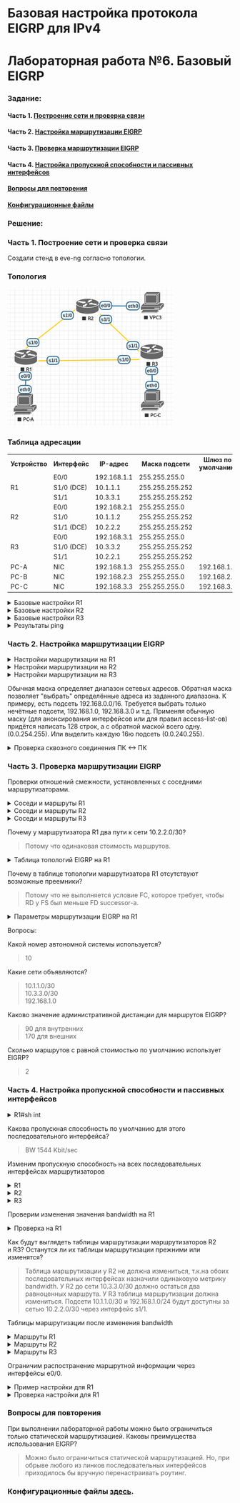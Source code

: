 ﻿# Базовая настройка протокола EIGRP для IPv4
# Лабораторная работа №6. Базовый EIGRP

### Задание:
#### Часть 1. [Построение сети и проверка связи](README.md#часть-1-построение-сети-и-проверка-связи-1)

#### Часть 2. [Настройка маршрутизации EIGRP](README.md#часть-2-настройка-маршрутизации-eigrp-1)

#### Часть 3. [Проверка маршрутизации EIGRP](README.md#часть-3-проверка-маршрутизации-eigrp-1)

#### Часть 4. [Настройка пропускной способности и пассивных интерфейсов](README.md#часть-4-настройка-пропускной-способности-и-пассивных-интерфейсов-1)

#### [Вопросы для повторения](README.md#вопросы-для-повторения-1)

#### [Конфигурационные файлы](README.md#конфигурационные-файлы-здесь)

### Решение:

### Часть 1. Построение сети и проверка связи

Создали стенд в eve-ng согласно топологии.
### Топология
![network](network.png)

### Таблица адресации

<table>
  <tr>
    <th>Устройство</th>
    <th>Интерфейс</th>
    <th>IP-адрес</th>
    <th>Маска подсети</th>
    <th>Шлюз по умолчанию</th>
  </tr>
  <tr>
    <td rowspan="3">R1</td>
    <td>E0/0</td>
    <td>192.168.1.1</td>
    <td>255.255.255.0</td>
    <td rowspan="9"></td>
  </tr>
  <tr>
    <td>S1/0 (DCE)</td>
    <td>10.1.1.1</td>
    <td>255.255.255.252</td>
  </tr>
  <tr>
    <td>S1/1</td>
    <td>10.3.3.1</td>
    <td>255.255.255.252</td>
  </tr>
  <tr>
    <td rowspan="3">R2</td>
    <td>E0/0</td>
    <td>192.168.2.1</td>
    <td>255.255.255.0</td>
  </tr>
  <tr>
    <td>S1/0</td>
    <td>10.1.1.2</td>
    <td>255.255.255.252</td>
  </tr>
  <tr>
    <td>S1/1 (DCE)</td>
    <td>10.2.2.2</td>
    <td>255.255.255.252</td>
  </tr>
  <tr>
    <td rowspan="3">R3</td>
    <td>E0/0</td>
    <td>192.168.3.1</td>
    <td>255.255.255.0</td>
  </tr>
  <tr>
    <td>S1/0 (DCE)</td>
    <td>10.3.3.2</td>
    <td>255.255.255.252</td>
  </tr>
  <tr>
    <td>S1/1</td>
    <td>10.2.2.1</td>
    <td>255.255.255.252</td>
  </tr>
  <tr>
    <td>PC-A</td>
    <td>NIC</td>
    <td>192.168.1.3</td>
    <td>255.255.255.0</td>
    <td>192.168.1.1</td>
  </tr>
  <tr>
    <td>PC-B</td>
    <td>NIC</td>
    <td>192.168.2.3</td>
    <td>255.255.255.0</td>
    <td>192.168.2.1</td>
  </tr>
  <tr>
    <td>PC-C</td>
    <td>NIC</td>
    <td>192.168.3.3</td>
    <td>255.255.255.0</td>
    <td>192.168.3.1</td>
  </tr>
</table>


<details>
 <summary>Базовые настройки R1</summary>

``` bash
Router#conf t
Router(config)#hostname R1
R1(config)#no logging console
R1(config)#no ip domain-lookup
R1(config)#service password-encryption
R1(config)#enable secret class
R1(config)#line console 0
R1(config-line)#password cisco
R1(config-line)#logging synchronous
R1(config-line)#login
R1(config-line)#exit
R1(config)#line vty 0 4
R1(config-line)#password cisco
R1(config-line)#logging synchronous
R1(config-line)#login
R1(config-line)#exit
R1(config)#exit
R1#wr
Building configuration...
[OK]
R1#
R1#conf t
R1(config)#int e0/0
R1(config-if)#ip address 192.168.1.1 255.255.255.0
R1(config-if)#no shutdown
R1(config-if)#end
R1#
R1#conf t
R1(config)#int s1/0
R1(config-if)#ip address 10.1.1.1 255.255.255.252
R1(config-if)#clock rate 128000
R1(config-if)#no shutdown
R1(config-if)#end
R1#
R1#conf t
R1(config)#int s1/1
R1(config-if)#ip address 10.3.3.1 255.255.255.252
R1(config-if)#no shutdown
R1(config-if)#end
R1#wr
```
</details>

<details>
 <summary>Базовые настройки R2</summary>

``` bash
Router#conf t
Router(config)#hostname R2
R2(config)#no logging console
R2(config)#no ip domain-lookup
R2(config)#service password-encryption
R2(config)#enable secret class
R2(config)#line console 0
R2(config-line)#password cisco
R2(config-line)#logging synchronous
R2(config-line)#login
R2(config-line)#exit
R2(config)#line vty 0 4
R2(config-line)#password cisco
R2(config-line)#logging synchronous
R2(config-line)#login
R2(config-line)#exit
R2(config)#exit
R2#wr
Building configuration...
[OK]
R2#
R2#conf t
R2(config)#int e0/0
R2(config-if)#ip address 192.168.2.1 255.255.255.0
R2(config-if)#no shutdown
R2(config-if)#end
R2#
R2#conf t
R2(config)#int s1/0
R2(config-if)#ip address 10.1.1.2 255.255.255.252
R2(config-if)#no shutdown
R2(config-if)#end
R2#
R2#conf t
R2(config)#int s1/1
R2(config-if)#ip address 10.2.2.2 255.255.255.252
R2(config-if)#clock rate 128000
R2(config-if)#no shutdown
R2(config-if)#end
R2#wr
```
</details>

<details>
 <summary>Базовые настройки R3</summary>

``` bash
Router#conf t
Router(config)#hostname R3
R3(config)#no logging console
R3(config)#no ip domain-lookup
R3(config)#service password-encryption
R3(config)#enable secret class
R3(config)#line console 0
R3(config-line)#password cisco
R3(config-line)#logging synchronous
R3(config-line)#login
R3(config-line)#exit
R3(config)#line vty 0 4
R3(config-line)#password cisco
R3(config-line)#logging synchronous
R3(config-line)#login
R3(config-line)#exit
R3(config)#exit
R3#wr
Building configuration...
[OK]
R3#
R3#conf t
R3(config)#int e0/0
R3(config-if)#ip address 192.168.3.1 255.255.255.0
R3(config-if)#no shutdown
R3(config-if)#end
R3#
R3#conf t
R3(config)#int s1/0
R3(config-if)#ip address 10.3.3.2 255.255.255.252
R3(config-if)#clock rate 128000
R3(config-if)#no shutdown
R3(config-if)#end
R3#
R3#conf t
R3(config)#int s1/1
R3(config-if)#ip address 10.2.2.1 255.255.255.252
R3(config-if)#no shutdown
R3(config-if)#end
R3#wr
Building configuration...
[OK]

```
</details>

<details>
 <summary>Результаты ping</summary>

``` bash
На скриншоте видим:
- Компьютер PC-B видит свой шлюз по-умолчанию, но не видит соседние компьютеры (не настроена маршрутизация между роутерами);
- R1 видит интерфейсы R2 и R3, подключённые непосредственно к нему;
- R3 аналогично -> R1 и R2.
```

![ping](ping.png)

</details>

### Часть 2. Настройка маршрутизации EIGRP

<details>
 <summary>Настройки маршрутизации на R1</summary>

``` bash
R1#conf t
R1(config)#router eigrp 10
R1(config-router)#network 192.168.1.0 0.0.0.255
R1(config-router)#network 10.1.1.0 0.0.0.3
R1(config-router)#network 10.3.3.0 0.0.0.3
R1(config-router)#end
R1#wr
```
</details>

<details>
 <summary>Настройки маршрутизации на R2</summary>

``` bash
R2#conf t
R2(config)#router eigrp 10
R2(config-router)#network 192.168.2.0 0.0.0.255
R2(config-router)#network 10.1.1.0 0.0.0.3
R2(config-router)#network 10.2.2.0 0.0.0.3
R2(config-router)#end
R2#wr
```
</details>

<details>
 <summary>Настройки маршрутизации на R3</summary>

``` bash
R3#conf t
R3(config)#router eigrp 10
R3(config-router)#network 192.168.3.0 0.0.0.255
R3(config-router)#network 10.3.3.0 0.0.0.3
R3(config-router)#network 10.2.2.0 0.0.0.3
R3(config-router)#end
R3#wr
```
</details>

Обычная маска определяет диапазон сетевых адресов. Обратная маска позволяет "выбрать" определённые адреса из заданного диапазона.
К примеру, есть подсеть 192.168.0.0/16. Требуется выбрать только нечётные подсети, 192.168.1.0, 192.168.3.0 и т.д. Применяя обычную маску (для анонсирования интерфейсов или для правил access-list-ов) придётся написать 128 строк, а с обратной маской всего одну. (0.0.254.255). Или выделить каждую 16ю подсеть (0.0.240.255).

<details>
 <summary>Проверка сквозного соединения ПК <-> ПК</summary>

``` bash
PC-A> ping 192.168.2.3

84 bytes from 192.168.2.3 icmp_seq=1 ttl=62 time=10.054 ms
84 bytes from 192.168.2.3 icmp_seq=2 ttl=62 time=8.656 ms
84 bytes from 192.168.2.3 icmp_seq=3 ttl=62 time=8.771 ms
84 bytes from 192.168.2.3 icmp_seq=4 ttl=62 time=8.831 ms
84 bytes from 192.168.2.3 icmp_seq=5 ttl=62 time=8.817 ms

PC-A> ping 192.168.3.3

84 bytes from 192.168.3.3 icmp_seq=1 ttl=62 time=9.303 ms
84 bytes from 192.168.3.3 icmp_seq=2 ttl=62 time=5.198 ms
84 bytes from 192.168.3.3 icmp_seq=3 ttl=62 time=8.732 ms
84 bytes from 192.168.3.3 icmp_seq=4 ttl=62 time=8.854 ms
84 bytes from 192.168.3.3 icmp_seq=5 ttl=62 time=8.650 ms
```
</details>

### Часть 3. Проверка маршрутизации EIGRP

Проверки отношений смежности, установленных с соседними маршрутизаторами.

<details>
 <summary>Соседи и маршруты R1</summary>

``` bash
R1#show ip eigrp neighbors
EIGRP-IPv4 Neighbors for AS(10)
H   Address                 Interface              Hold Uptime   SRTT   RTO  Q  Seq
                                                   (sec)         (ms)       Cnt Num
1   10.3.3.2                Se1/1                    14 01:28:59    8   100  0  5
0   10.1.1.2                Se1/0                    10 01:29:53   14   100  0  7
```
``` bash
R1#sh ip route eigrp

Gateway of last resort is not set

      10.0.0.0/8 is variably subnetted, 5 subnets, 2 masks
D        10.2.2.0/30 [90/2681856] via 10.3.3.2, 00:57:28, Serial1/1
                     [90/2681856] via 10.1.1.2, 00:57:28, Serial1/0
D     192.168.2.0/24 [90/2195456] via 10.1.1.2, 00:57:28, Serial1/0
D     192.168.3.0/24 [90/2195456] via 10.3.3.2, 00:57:28, Serial1/1

```
</details>

<details>
 <summary>Соседи и маршруты R2</summary>

``` bash
R2#sh ip eigrp nei
EIGRP-IPv4 Neighbors for AS(10)
H   Address                 Interface              Hold Uptime   SRTT   RTO  Q  Seq
                                                   (sec)         (ms)       Cnt Num
1   10.2.2.1                Se1/1                    11 01:31:39   10   100  0  6
0   10.1.1.1                Se1/0                    13 01:32:32   17   102  0  7
```

``` bash
R2#sh ip route eigrp

Gateway of last resort is not set

      10.0.0.0/8 is variably subnetted, 5 subnets, 2 masks
D        10.3.3.0/30 [90/2681856] via 10.2.2.1, 00:58:16, Serial1/1
                     [90/2681856] via 10.1.1.1, 00:58:16, Serial1/0
D     192.168.1.0/24 [90/2195456] via 10.1.1.1, 00:58:16, Serial1/0
D     192.168.3.0/24 [90/2195456] via 10.2.2.1, 00:58:16, Serial1/1

```
</details>

<details>
 <summary>Соседи и маршруты R3</summary>

``` bash
R3#sh ip eigrp nei
EIGRP-IPv4 Neighbors for AS(10)
H   Address                 Interface              Hold Uptime   SRTT   RTO  Q  Seq
                                                   (sec)         (ms)       Cnt Num
1   10.2.2.2                Se1/1                    12 01:32:33   18   108  0  6
0   10.3.3.1                Se1/0                    13 01:32:33   17   102  0  6
```

``` bash
R3#sh ip route eigrp

Gateway of last resort is not set

      10.0.0.0/8 is variably subnetted, 5 subnets, 2 masks
D        10.1.1.0/30 [90/2681856] via 10.3.3.1, 00:58:51, Serial1/0
                     [90/2681856] via 10.2.2.2, 00:58:51, Serial1/1
D     192.168.1.0/24 [90/2195456] via 10.3.3.1, 00:58:51, Serial1/0
D     192.168.2.0/24 [90/2195456] via 10.2.2.2, 00:58:51, Serial1/1

```
</details>

Почему у маршрутизатора R1 два пути к сети 10.2.2.0/30?
> Потому что одинаковая стоимость маршрутов.

<details>
 <summary>Таблица топологий EIGRP на R1</summary>

``` bash
R1#show ip eigrp topology
EIGRP-IPv4 Topology Table for AS(10)/ID(192.168.1.1)
Codes: P - Passive, A - Active, U - Update, Q - Query, R - Reply,
       r - reply Status, s - sia Status

P 192.168.3.0/24, 1 successors, FD is 2195456
        via 10.3.3.2 (2195456/281600), Serial1/1
P 192.168.2.0/24, 1 successors, FD is 2195456
        via 10.1.1.2 (2195456/281600), Serial1/0
P 10.2.2.0/30, 2 successors, FD is 2681856
        via 10.1.1.2 (2681856/2169856), Serial1/0
        via 10.3.3.2 (2681856/2169856), Serial1/1
P 10.3.3.0/30, 1 successors, FD is 2169856
        via Connected, Serial1/1
P 192.168.1.0/24, 1 successors, FD is 281600
        via Connected, Ethernet0/0
P 10.1.1.0/30, 1 successors, FD is 2169856
        via Connected, Serial1/0

```
</details>

Почему в таблице топологии маршрутизатора R1 отсутствуют возможные преемники?
> Потому что не выполняется условие FC, которое требует, чтобы RD у FS был меньше FD successor-а.

<details>
 <summary>Параметры маршрутизации EIGRP на R1</summary>

``` bash
R1#sh ip protocols 
*** IP Routing is NSF aware ***

Routing Protocol is "eigrp 10"
  Outgoing update filter list for all interfaces is not set
  Incoming update filter list for all interfaces is not set
  Default networks flagged in outgoing updates
  Default networks accepted from incoming updates
  EIGRP-IPv4 Protocol for AS(10)
    Metric weight K1=1, K2=0, K3=1, K4=0, K5=0
    NSF-aware route hold timer is 240
    Router-ID: 192.168.1.1
    Topology : 0 (base)
      Active Timer: 3 min
      Distance: internal 90 external 170
      Maximum path: 4
      Maximum hopcount 100
      Maximum metric variance 1

  Automatic Summarization: disabled
  Maximum path: 4
  Routing for Networks:
    10.1.1.0/30
    10.3.3.0/30
    192.168.1.0
  Routing Information Sources:
    Gateway         Distance      Last Update
    10.3.3.2              90      01:46:23
    10.1.1.2              90      01:46:23
  Distance: internal 90 external 170
```
</details>

Вопросы:

Какой номер автономной системы используется?
> 10

Какие сети объявляются?
> 10.1.1.0/30 \
10.3.3.0/30 \
192.168.1.0

Каково значение административной дистанции для маршрутов EIGRP?
> 90 для внутренних \
> 170 для внешних
> 
Сколько маршрутов с равной стоимостью по умолчанию использует EIGRP?
> 2

### Часть 4. Настройка пропускной способности и пассивных интерфейсов

<details>
 <summary>R1#sh int</summary>

``` bash
R1#sh int s1/0
Serial1/0 is up, line protocol is up
  Hardware is M4T
  Internet address is 10.1.1.1/30
  MTU 1500 bytes, BW 1544 Kbit/sec, DLY 20000 usec
```
</details>

Какова пропускная способность по умолчанию для этого последовательного интерфейса?

> BW 1544 Kbit/sec

Изменим пропускную способность на всех последовательных интерфейсах маршрутизаторов

<details>
 <summary>R1</summary>

``` bash
R1#conf t
R1(config)#interface s1/0
R1(config-if)#bandwidth 2000
R1(config-if)#interface s1/1
R1(config-if)#bandwidth 64
R1(config-if)#end
R1#wr
```
</details>

<details>
 <summary>R2</summary>

``` bash
R2#conf t
R2(config)#interface s1/0
R2(config-if)#bandwidth 2000
R2(config-if)#interface s1/1
R2(config-if)#bandwidth 2000
R2(config-if)#end
R2#wr
```
</details>

<details>
 <summary>R3</summary>

``` bash
R3#conf t
R3(config)#interface s1/0
R3(config-if)#bandwidth 64
R3(config-if)#interface s1/1
R3(config-if)#bandwidth 2000
R3(config-if)#end
R3#wr
```
</details>

Проверим изменения значения bandwidth на R1

<details>
 <summary>Проверка на R1</summary>

``` bash
R1#sh int s1/0
Serial1/0 is up, line protocol is up
  Hardware is M4T
  Internet address is 10.1.1.1/30
  MTU 1500 bytes, BW 2000 Kbit/sec
```
``` bash
R1#sh int s1/1
Serial1/1 is up, line protocol is up
  Hardware is M4T
  Internet address is 10.3.3.1/30
  MTU 1500 bytes, BW 64 Kbit/sec
```

</details>

Как будут выглядеть таблицы маршрутизации маршрутизаторов R2 и R3? Останутся ли их таблицы маршрутизации прежними или изменятся?
> Таблица маршрутизации у R2 не должна измениться, т.к.на обоих последовательных интерфейсах назначили одинаковую метрику bandwidth. У R2 до сети 10.3.3.0/30 должно остаться два равноценных маршрута.
> У R3 таблица маршрутизации должна измениться. Подсети 10.1.1.0/30 и 192.168.1.0/24 будут доступны за сетью 10.2.2.0/30 через интерфейс s1/1.
> 
Таблицы маршрутизации после изменения bandwidth

<details>
 <summary>Маршруты R1</summary>

``` bash
R1#show ip route eigrp

Gateway of last resort is not set

      10.0.0.0/8 is variably subnetted, 5 subnets, 2 masks
D        10.2.2.0/30 [90/2304000] via 10.1.1.2, 00:13:57, Serial1/0
D     192.168.2.0/24 [90/1817600] via 10.1.1.2, 00:14:34, Serial1/0
D     192.168.3.0/24 [90/2329600] via 10.1.1.2, 00:13:57, Serial1/0
```
</details>

<details>
 <summary>Маршруты R2</summary>

``` bash
R2#sh ip route eigrp

Gateway of last resort is not set

      10.0.0.0/8 is variably subnetted, 5 subnets, 2 masks
D        10.3.3.0/30 [90/41024000] via 10.2.2.1, 00:14:13, Serial1/1
                     [90/41024000] via 10.1.1.1, 00:14:13, Serial1/0
D     192.168.1.0/24 [90/1817600] via 10.1.1.1, 00:14:14, Serial1/0
D     192.168.3.0/24 [90/1817600] via 10.2.2.1, 00:14:49, Serial1/1
```
</details>

<details>
 <summary>Маршруты R3</summary>

``` bash
R3#sh ip route eigrp

Gateway of last resort is not set

      10.0.0.0/8 is variably subnetted, 5 subnets, 2 masks
D        10.1.1.0/30 [90/2304000] via 10.2.2.2, 00:15:00, Serial1/1
D     192.168.1.0/24 [90/2329600] via 10.2.2.2, 00:15:00, Serial1/1
D     192.168.2.0/24 [90/1817600] via 10.2.2.2, 00:15:00, Serial1/1
```
</details>

Ограничим распостранение маршрутной информации через интерфейсы e0/0.

<details>
 <summary>Пример настройки для R1</summary>

``` bash
R1#conf t
R1(config)#router eigrp 10
R1(config-router)#passive-interface e0/0
```
</details>

<details>
 <summary>Проверка настройки для R1</summary>

``` bash
R1#show ip protocols | section Pass
  Passive Interface(s):
    Ethernet0/0
```
</details>

### Вопросы для повторения

При выполнении лабораторной работы можно было ограничиться только статической маршрутизацией. Каковы преимущества использования EIGRP?
> Можно было ограничиться статической маршрутизацией. Но, при обрыве любого из линков последовательных интерфейсов приходилось бы вручную перенастраивать роутинг.

### Конфигурационные файлы [здесь](config/).
